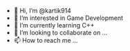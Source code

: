- 👋 Hi, I’m @kartik914
- 👀 I’m interested in Game Development
- 🌱 I’m currently learning C++
- 💞️ I’m looking to collaborate on ...
- 📫 How to reach me ...

<!---
kartik914/kartik914 is a ✨ special ✨ repository because its `README.md` (this file) appears on your GitHub profile.
You can click the Preview link to take a look at your changes.
--->

